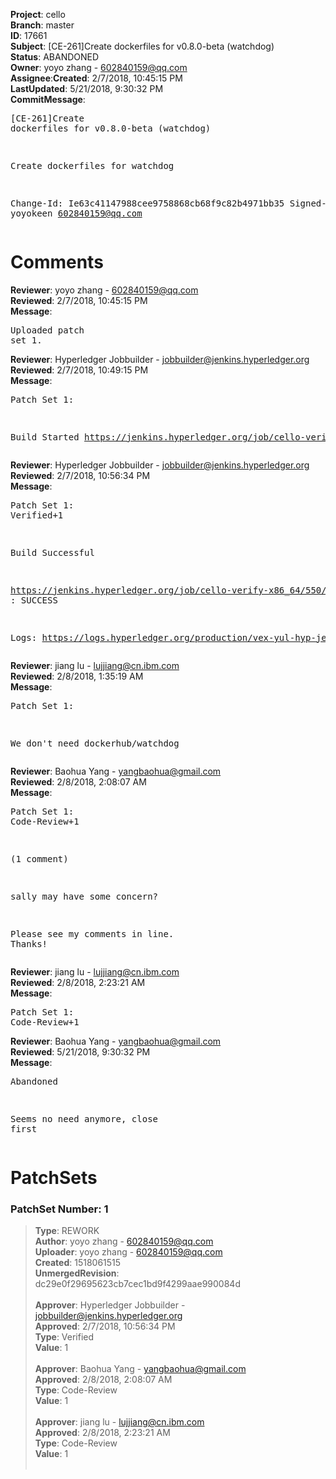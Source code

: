 <strong>Project</strong>: cello</br><strong>Branch</strong>: master<br><strong>ID</strong>: 17661<br><strong>Subject</strong>: [CE-261]Create dockerfiles for v0.8.0-beta (watchdog)<br><strong>Status</strong>: ABANDONED<br><strong>Owner</strong>: yoyo zhang - 602840159@qq.com<br><strong>Assignee</strong>:<strong>Created</strong>: 2/7/2018, 10:45:15 PM<br><strong>LastUpdated</strong>: 5/21/2018, 9:30:32 PM<br><strong>CommitMessage</strong>:<br><pre>[CE-261]Create dockerfiles for v0.8.0-beta (watchdog)

Create dockerfiles for watchdog

Change-Id: Ie63c41147988cee9758868cb68f9c82b4971bb35
Signed-off-by: yoyokeen <602840159@qq.com>
</pre><h1>Comments</h1><strong>Reviewer</strong>: yoyo zhang - 602840159@qq.com<br><strong>Reviewed</strong>: 2/7/2018, 10:45:15 PM<br><strong>Message</strong>: <pre>Uploaded patch set 1.</pre><strong>Reviewer</strong>: Hyperledger Jobbuilder - jobbuilder@jenkins.hyperledger.org<br><strong>Reviewed</strong>: 2/7/2018, 10:49:15 PM<br><strong>Message</strong>: <pre>Patch Set 1:

Build Started https://jenkins.hyperledger.org/job/cello-verify-x86_64/550/</pre><strong>Reviewer</strong>: Hyperledger Jobbuilder - jobbuilder@jenkins.hyperledger.org<br><strong>Reviewed</strong>: 2/7/2018, 10:56:34 PM<br><strong>Message</strong>: <pre>Patch Set 1: Verified+1

Build Successful 

https://jenkins.hyperledger.org/job/cello-verify-x86_64/550/ : SUCCESS

Logs: https://logs.hyperledger.org/production/vex-yul-hyp-jenkins-3/cello-verify-x86_64/550</pre><strong>Reviewer</strong>: jiang lu - lujjiang@cn.ibm.com<br><strong>Reviewed</strong>: 2/8/2018, 1:35:19 AM<br><strong>Message</strong>: <pre>Patch Set 1:

We don't need dockerhub/watchdog</pre><strong>Reviewer</strong>: Baohua Yang - yangbaohua@gmail.com<br><strong>Reviewed</strong>: 2/8/2018, 2:08:07 AM<br><strong>Message</strong>: <pre>Patch Set 1: Code-Review+1

(1 comment)

sally may have some concern?

Please see my comments in line. Thanks!</pre><strong>Reviewer</strong>: jiang lu - lujjiang@cn.ibm.com<br><strong>Reviewed</strong>: 2/8/2018, 2:23:21 AM<br><strong>Message</strong>: <pre>Patch Set 1: Code-Review+1</pre><strong>Reviewer</strong>: Baohua Yang - yangbaohua@gmail.com<br><strong>Reviewed</strong>: 5/21/2018, 9:30:32 PM<br><strong>Message</strong>: <pre>Abandoned

Seems no need anymore, close first</pre><h1>PatchSets</h1><h3>PatchSet Number: 1</h3><blockquote><strong>Type</strong>: REWORK<br><strong>Author</strong>: yoyo zhang - 602840159@qq.com<br><strong>Uploader</strong>: yoyo zhang - 602840159@qq.com<br><strong>Created</strong>: 1518061515<br><strong>UnmergedRevision</strong>: dc29e0f29695623cb7cec1bd9f4299aae990084d<br><br><strong>Approver</strong>: Hyperledger Jobbuilder - jobbuilder@jenkins.hyperledger.org<br><strong>Approved</strong>: 2/7/2018, 10:56:34 PM<br><strong>Type</strong>: Verified<br><strong>Value</strong>: 1<br><br><strong>Approver</strong>: Baohua Yang - yangbaohua@gmail.com<br><strong>Approved</strong>: 2/8/2018, 2:08:07 AM<br><strong>Type</strong>: Code-Review<br><strong>Value</strong>: 1<br><br><strong>Approver</strong>: jiang lu - lujjiang@cn.ibm.com<br><strong>Approved</strong>: 2/8/2018, 2:23:21 AM<br><strong>Type</strong>: Code-Review<br><strong>Value</strong>: 1<br><br></blockquote>
